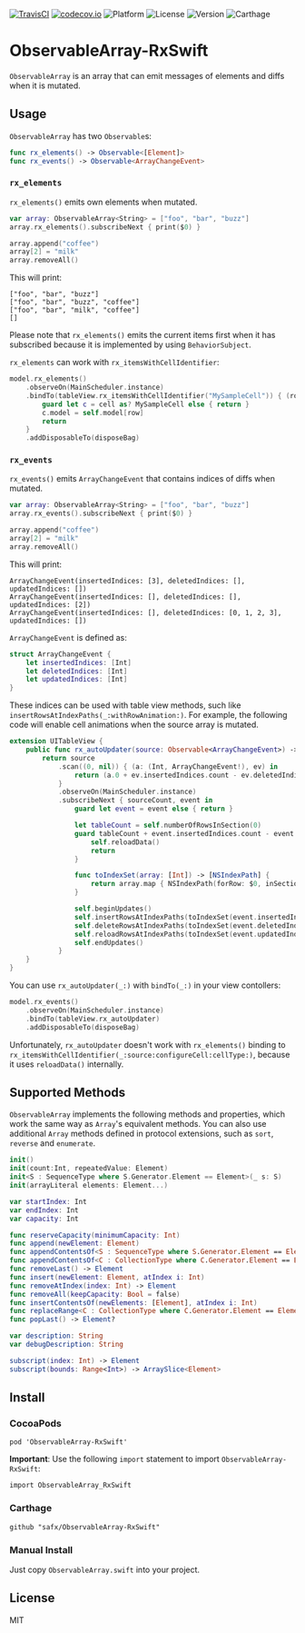 
[![TravisCI](http://img.shields.io/travis/safx/ObservableArray-RxSwift.svg?style=flat)](https://travis-ci.org/safx/ObservableArray-RxSwift)
[![codecov.io](https://codecov.io/github/safx/ObservableArray-RxSwift/coverage.svg?branch=master)](https://codecov.io/github/safx/ObservableArray-RxSwift?branch=master)
![Platform](https://img.shields.io/cocoapods/p/ObservableArray-RxSwift.svg?style=flat)
![License](https://img.shields.io/cocoapods/l/ObservableArray-RxSwift.svg?style=flat)
![Version](https://img.shields.io/cocoapods/v/ObservableArray-RxSwift.svg?style=flat)
![Carthage](https://img.shields.io/badge/Carthage-compatible-4BC51D.svg?style=flat)

# ObservableArray-RxSwift

`ObservableArray` is an array that can emit messages of elements and diffs when it is mutated.

## Usage

`ObservableArray` has two `Observable`s:

```swift
func rx_elements() -> Observable<[Element]>
func rx_events() -> Observable<ArrayChangeEvent>
```

### `rx_elements`

`rx_elements()` emits own elements when mutated.

```swift
var array: ObservableArray<String> = ["foo", "bar", "buzz"]
array.rx_elements().subscribeNext { print($0) }

array.append("coffee")
array[2] = "milk"
array.removeAll()
```

This will print:

    ["foo", "bar", "buzz"]
    ["foo", "bar", "buzz", "coffee"]
    ["foo", "bar", "milk", "coffee"]
    []

Please note that `rx_elements()` emits the current items first when it has subscribed because it is implemented by using `BehaviorSubject`.

`rx_elements` can work with `rx_itemsWithCellIdentifier`:

```swift
model.rx_elements()
    .observeOn(MainScheduler.instance)
    .bindTo(tableView.rx_itemsWithCellIdentifier("MySampleCell")) { (row, element, cell) in
        guard let c = cell as? MySampleCell else { return }
        c.model = self.model[row]
        return
    }
    .addDisposableTo(disposeBag)
```

### `rx_events`

`rx_events()` emits `ArrayChangeEvent` that contains indices of diffs when mutated.

```swift
var array: ObservableArray<String> = ["foo", "bar", "buzz"]
array.rx_events().subscribeNext { print($0) }

array.append("coffee")
array[2] = "milk"
array.removeAll()
```

This will print:

    ArrayChangeEvent(insertedIndices: [3], deletedIndices: [], updatedIndices: [])
    ArrayChangeEvent(insertedIndices: [], deletedIndices: [], updatedIndices: [2])
    ArrayChangeEvent(insertedIndices: [], deletedIndices: [0, 1, 2, 3], updatedIndices: [])

`ArrayChangeEvent` is defined as:

```swift
struct ArrayChangeEvent {
    let insertedIndices: [Int]
    let deletedIndices: [Int]
    let updatedIndices: [Int]
}
```

These indices can be used with table view methods, such like `insertRowsAtIndexPaths(_:withRowAnimation:)`.
For example, the following code will enable cell animations when the source array is mutated.

```swift
extension UITableView {
    public func rx_autoUpdater(source: Observable<ArrayChangeEvent>) -> Disposable {
        return source
            .scan((0, nil)) { (a: (Int, ArrayChangeEvent!), ev) in
                return (a.0 + ev.insertedIndices.count - ev.deletedIndices.count, ev)
            }
            .observeOn(MainScheduler.instance)
            .subscribeNext { sourceCount, event in
                guard let event = event else { return }

                let tableCount = self.numberOfRowsInSection(0)
                guard tableCount + event.insertedIndices.count - event.deletedIndices.count == sourceCount else {
                    self.reloadData()
                    return
                }

                func toIndexSet(array: [Int]) -> [NSIndexPath] {
                    return array.map { NSIndexPath(forRow: $0, inSection: 0) }
                }

                self.beginUpdates()
                self.insertRowsAtIndexPaths(toIndexSet(event.insertedIndices), withRowAnimation: .Automatic)
                self.deleteRowsAtIndexPaths(toIndexSet(event.deletedIndices), withRowAnimation: .Automatic)
                self.reloadRowsAtIndexPaths(toIndexSet(event.updatedIndices), withRowAnimation: .Automatic)
                self.endUpdates()
            }
    }
}
```

You can use `rx_autoUpdater(_:)` with `bindTo(_:)` in your view contollers:

```swift
model.rx_events()
    .observeOn(MainScheduler.instance)
    .bindTo(tableView.rx_autoUpdater)
    .addDisposableTo(disposeBag)
```

Unfortunately, `rx_autoUpdater` doesn't work with `rx_elements()` binding to `rx_itemsWithCellIdentifier(_:source:configureCell:cellType:)`, because it uses `reloadData()` internally.

## Supported Methods

`ObservableArray` implements the following methods and properties, which work the same way as `Array`'s equivalent methods. You can also use additional `Array` methods defined in protocol extensions, such as `sort`, `reverse` and `enumerate`.

```swift
init()
init(count:Int, repeatedValue: Element)
init<S : SequenceType where S.Generator.Element == Element>(_ s: S)
init(arrayLiteral elements: Element...)

var startIndex: Int
var endIndex: Int
var capacity: Int

func reserveCapacity(minimumCapacity: Int)
func append(newElement: Element)
func appendContentsOf<S : SequenceType where S.Generator.Element == Element>(newElements: S)
func appendContentsOf<C : CollectionType where C.Generator.Element == Element>(newElements: C)
func removeLast() -> Element
func insert(newElement: Element, atIndex i: Int)
func removeAtIndex(index: Int) -> Element
func removeAll(keepCapacity: Bool = false)
func insertContentsOf(newElements: [Element], atIndex i: Int)
func replaceRange<C : CollectionType where C.Generator.Element == Element>(subRange: Range<Int>, with newCollection: C)
func popLast() -> Element?

var description: String
var debugDescription: String

subscript(index: Int) -> Element
subscript(bounds: Range<Int>) -> ArraySlice<Element>
```

## Install

### CocoaPods

    pod 'ObservableArray-RxSwift'

**Important**: Use the following `import` statement to import `ObservableArray-RxSwift`:

`import ObservableArray_RxSwift`

### Carthage

    github "safx/ObservableArray-RxSwift"

### Manual Install

Just copy `ObservableArray.swift` into your project.

## License

MIT
